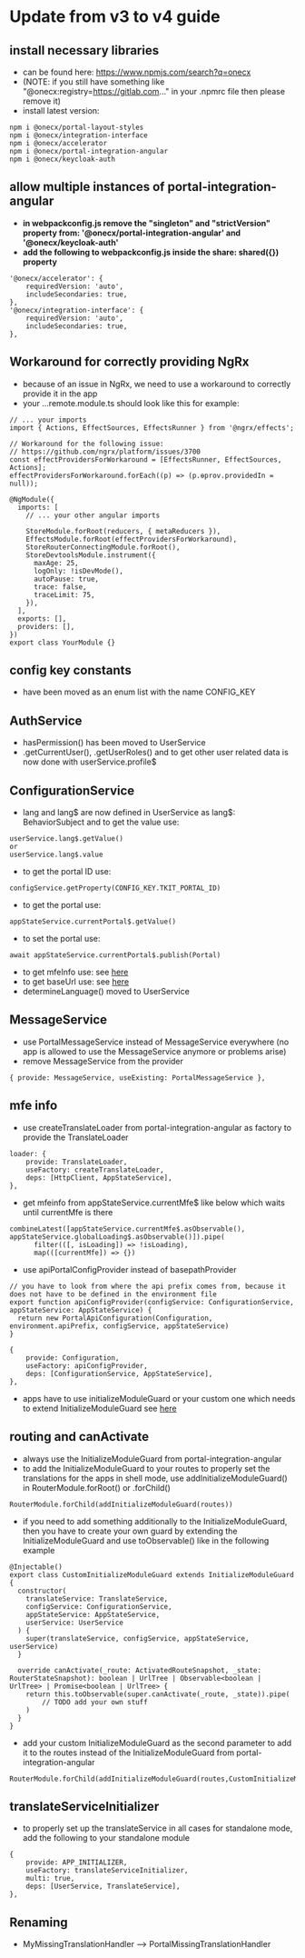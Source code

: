 # Update from v3 to v4 guide

## install necessary libraries
- can be found here: https://www.npmjs.com/search?q=onecx
- (NOTE: if you still have something like "@onecx:registry=https://gitlab.com..." in your .npmrc file then please remove it)
- install latest version:
```
npm i @onecx/portal-layout-styles
npm i @onecx/integration-interface
npm i @onecx/accelerator
npm i @onecx/portal-integration-angular
npm i @onecx/keycloak-auth
```

## allow multiple instances of portal-integration-angular
- **in webpackconfig.js remove the "singleton" and "strictVersion" property from: '@onecx/portal-integration-angular' and '@onecx/keycloak-auth'**
- **add the following to webpackconfig.js inside the share: shared({}) property**
```
'@onecx/accelerator': {
    requiredVersion: 'auto',
    includeSecondaries: true,
},
'@onecx/integration-interface': {
    requiredVersion: 'auto',
    includeSecondaries: true,
},
```

## Workaround for correctly providing NgRx
- because of an issue in NgRx, we need to use a workaround to correctly provide it in the app
- your ...remote.module.ts should look like this for example:
```
// ... your imports
import { Actions, EffectSources, EffectsRunner } from '@ngrx/effects';

// Workaround for the following issue:
// https://github.com/ngrx/platform/issues/3700
const effectProvidersForWorkaround = [EffectsRunner, EffectSources, Actions];
effectProvidersForWorkaround.forEach((p) => (p.ɵprov.providedIn = null));

@NgModule({
  imports: [
    // ... your other angular imports

    StoreModule.forRoot(reducers, { metaReducers }),
    EffectsModule.forRoot(effectProvidersForWorkaround),
    StoreRouterConnectingModule.forRoot(),
    StoreDevtoolsModule.instrument({
      maxAge: 25,
      logOnly: !isDevMode(),
      autoPause: true,
      trace: false,
      traceLimit: 75,
    }),
  ],
  exports: [],
  providers: [],
})
export class YourModule {}
```

## config key constants
- have been moved as an enum list with the name CONFIG_KEY

## AuthService
- hasPermission() has been moved to UserService 
- .getCurrentUser(), .getUserRoles() and to get other user related data is now done with userService.profile$

## ConfigurationService
- lang and lang$ are now defined in UserService as lang$: BehaviorSubject<string> and to get the value use:
```
userService.lang$.getValue()
or
userService.lang$.value
```
- to get the portal ID use:
```
configService.getProperty(CONFIG_KEY.TKIT_PORTAL_ID)
```
- to get the portal use:
```
appStateService.currentPortal$.getValue()
```
- to set the portal use:
```
await appStateService.currentPortal$.publish(Portal)
```
- to get mfeInfo use: see [here](#mfe-info)
- to get baseUrl use: see [here](#mfe-info)
- determineLanguage() moved to UserService

## MessageService
- use PortalMessageService instead of MessageService everywhere (no app is allowed to use the MessageService anymore or problems arise)
- remove MessageService from the provider
```
{ provide: MessageService, useExisting: PortalMessageService },
```

## mfe info
- use createTranslateLoader from portal-integration-angular as factory to provide the TranslateLoader
```
loader: {
    provide: TranslateLoader,
    useFactory: createTranslateLoader,
    deps: [HttpClient, AppStateService],
},
```

- get mfeinfo from appStateService.currentMfe$ like below which waits until currentMfe is there
```
combineLatest([appStateService.currentMfe$.asObservable(), appStateService.globalLoading$.asObservable()]).pipe(
      filter(([, isLoading]) => !isLoading),
      map(([currentMfe]) => {})
```

- use apiPortalConfigProvider instead of basepathProvider
```
// you have to look from where the api prefix comes from, because it does not have to be defined in the environment file
export function apiConfigProvider(configService: ConfigurationService, appStateService: AppStateService) {
  return new PortalApiConfiguration(Configuration, environment.apiPrefix, configService, appStateService)
}
```
```
{
    provide: Configuration,
    useFactory: apiConfigProvider,
    deps: [ConfigurationService, AppStateService],
},

```
- apps have to use initializeModuleGuard or your custom one which needs to extend InitializeModuleGuard see [here](#routing-and-canActivate)

## routing and canActivate
- always use the InitializeModuleGuard from portal-integration-angular
- to add the InitializeModuleGuard to your routes to properly set the translations for the apps in shell mode, use addInitializeModuleGuard() in RouterModule.forRoot() or .forChild() 
```
RouterModule.forChild(addInitializeModuleGuard(routes))
```

- if you need to add something additionally to the InitializeModuleGuard, then you have to create your own guard by extending the InitializeModuleGuard and use toObservable() like in the following example
```
@Injectable()
export class CustomInitializeModuleGuard extends InitializeModuleGuard {
  constructor(
    translateService: TranslateService,
    configService: ConfigurationService,
    appStateService: AppStateService,
    userService: UserService
  ) {
    super(translateService, configService, appStateService, userService)
  }

  override canActivate(_route: ActivatedRouteSnapshot, _state: RouterStateSnapshot): boolean | UrlTree | Observable<boolean | UrlTree> | Promise<boolean | UrlTree> {
    return this.toObservable(super.canActivate(_route, _state)).pipe(
        // TODO add your own stuff
    )
  }
}
```

- add your custom InitializeModuleGuard as the second parameter to add it to the routes instead of the InitializeModuleGuard from portal-integration-angular
```
RouterModule.forChild(addInitializeModuleGuard(routes,CustomInitializeModuleGuard))
```

## translateServiceInitializer
- to properly set up the translateService in all cases for standalone mode, add the following to your standalone module
```
{
    provide: APP_INITIALIZER,
    useFactory: translateServiceInitializer,
    multi: true,
    deps: [UserService, TranslateService],
},
```

## Renaming
- MyMissingTranslationHandler --> PortalMissingTranslationHandler
